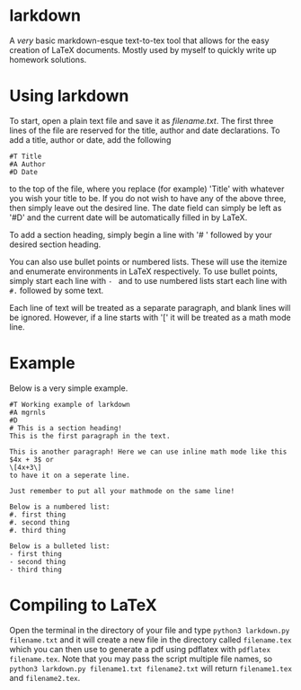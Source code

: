 # larkdown
A _very_ basic markdown-esque text-to-tex tool that allows for the easy creation of LaTeX documents. Mostly used by myself to quickly write up homework solutions.

# Using larkdown
To start, open a plain text file and save it as _filename.txt_. The first three lines of the file are reserved for the title, author and date declarations. To add a title, author or date, add the following
```
#T Title
#A Author
#D Date
```
to the top of the file, where you replace (for example) 'Title' with whatever you wish your title to be. If you do not wish to have any of the above three, then simply leave out the desired line. The date field can simply be left as '#D' and the current date will be automatically filled in by LaTeX.

To add a section heading, simply begin a line with '# ' followed by your desired section heading.

You can also use bullet points or numbered lists. These will use the itemize and enumerate environments in LaTeX respectively. To use bullet points, simply start each line with `- ` and to use numbered lists start each line with `#.` followed by some text.

Each line of text will be treated as a separate paragraph, and blank lines will be ignored. However, if a line starts with '\[' it will be treated as a math mode line.

# Example
Below is a very simple example.
```
#T Working example of larkdown
#A mgrnls
#D
# This is a section heading!
This is the first paragraph in the text.

This is another paragraph! Here we can use inline math mode like this $4x + 3$ or
\[4x+3\]
to have it on a seperate line.

Just remember to put all your mathmode on the same line!

Below is a numbered list:
#. first thing
#. second thing 
#. third thing

Below is a bulleted list:
- first thing
- second thing
- third thing
```

# Compiling to LaTeX
Open the terminal in the directory of your file and type `python3 larkdown.py filename.txt` and it will create a new file in the directory called `filename.tex` which you can then use to generate a pdf using pdflatex with `pdflatex filename.tex`. Note that you may pass the script multiple file names, so `python3 larkdown.py filename1.txt filename2.txt` will return `filename1.tex` and `filename2.tex`.
